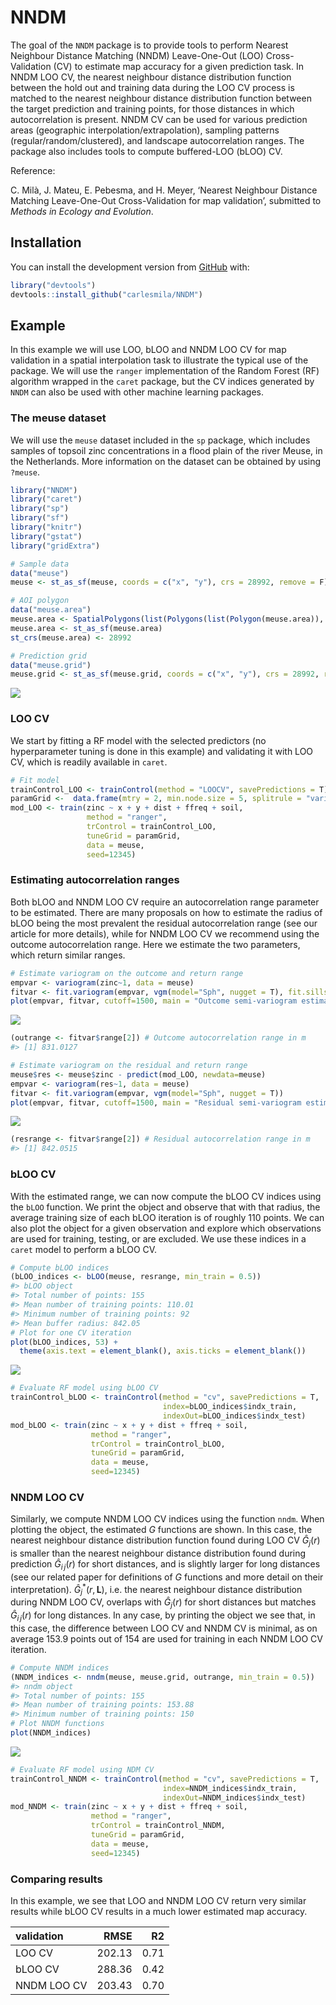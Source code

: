 
<!-- README.md is generated from README.Rmd. Please edit that file -->

# NNDM

<!-- badges: start -->
<!-- badges: end -->

The goal of the `NNDM` package is to provide tools to perform Nearest
Neighbour Distance Matching (NNDM) Leave-One-Out (LOO) Cross-Validation
(CV) to estimate map accuracy for a given prediction task. In NNDM LOO
CV, the nearest neighbour distance distribution function between the
hold out and training data during the LOO CV process is matched to the
nearest neighbour distance distribution function between the target
prediction and training points, for those distances in which
autocorrelation is present. NNDM CV can be used for various prediction
areas (geographic interpolation/extrapolation), sampling patterns
(regular/random/clustered), and landscape autocorrelation ranges. The
package also includes tools to compute buffered-LOO (bLOO) CV.

Reference:

C. Milà, J. Mateu, E. Pebesma, and H. Meyer, ‘Nearest Neighbour Distance
Matching Leave-One-Out Cross-Validation for map validation’, submitted
to *Methods in Ecology and Evolution*.

## Installation

You can install the development version from
[GitHub](https://github.com/) with:

``` r
library("devtools")
devtools::install_github("carlesmila/NNDM")
```

## Example

In this example we will use LOO, bLOO and NNDM LOO CV for map validation
in a spatial interpolation task to illustrate the typical use of the
package. We will use the `ranger` implementation of the Random Forest
(RF) algorithm wrapped in the `caret` package, but the CV indices
generated by `NNDM` can also be used with other machine learning
packages.

### The meuse dataset

We will use the `meuse` dataset included in the `sp` package, which
includes samples of topsoil zinc concentrations in a flood plain of the
river Meuse, in the Netherlands. More information on the dataset can be
obtained by using `?meuse`.

``` r
library("NNDM")
library("caret")
library("sp")
library("sf")
library("knitr")
library("gstat")
library("gridExtra")

# Sample data
data("meuse")
meuse <- st_as_sf(meuse, coords = c("x", "y"), crs = 28992, remove = F)

# AOI polygon
data("meuse.area")
meuse.area <- SpatialPolygons(list(Polygons(list(Polygon(meuse.area)), "area")))
meuse.area <- st_as_sf(meuse.area)
st_crs(meuse.area) <- 28992

# Prediction grid
data("meuse.grid")
meuse.grid <- st_as_sf(meuse.grid, coords = c("x", "y"), crs = 28992, remove = F)
```

<img src="man/figures/README-samples-and-outcome-1.png" style="display: block; margin: auto;" />

### LOO CV

We start by fitting a RF model with the selected predictors (no
hyperparameter tuning is done in this example) and validating it with
LOO CV, which is readily available in `caret`.

``` r
# Fit model
trainControl_LOO <- trainControl(method = "LOOCV", savePredictions = T)
paramGrid <-  data.frame(mtry = 2, min.node.size = 5, splitrule = "variance")
mod_LOO <- train(zinc ~ x + y + dist + ffreq + soil,
                 method = "ranger",
                 trControl = trainControl_LOO,
                 tuneGrid = paramGrid, 
                 data = meuse, 
                 seed=12345)
```

### Estimating autocorrelation ranges

Both bLOO and NNDM LOO CV require an autocorrelation range parameter to
be estimated. There are many proposals on how to estimate the radius of
bLOO being the most prevalent the residual autocorrelation range (see
our article for more details), while for NNDM LOO CV we recommend using
the outcome autocorrelation range. Here we estimate the two parameters,
which return similar ranges.

``` r
# Estimate variogram on the outcome and return range
empvar <- variogram(zinc~1, data = meuse)
fitvar <- fit.variogram(empvar, vgm(model="Sph", nugget = T), fit.sills = TRUE)
plot(empvar, fitvar, cutoff=1500, main = "Outcome semi-variogram estimation")
```

<img src="man/figures/README-autocor-1.png" style="display: block; margin: auto;" />

``` r
(outrange <- fitvar$range[2]) # Outcome autocorrelation range in m
#> [1] 831.0127
```

``` r
# Estimate variogram on the residual and return range
meuse$res <- meuse$zinc - predict(mod_LOO, newdata=meuse)
empvar <- variogram(res~1, data = meuse)
fitvar <- fit.variogram(empvar, vgm(model="Sph", nugget = T))
plot(empvar, fitvar, cutoff=1500, main = "Residual semi-variogram estimation")
```

<img src="man/figures/README-rescor-1.png" style="display: block; margin: auto;" />

``` r
(resrange <- fitvar$range[2]) # Residual autocorrelation range in m
#> [1] 842.0515
```

### bLOO CV

With the estimated range, we can now compute the bLOO CV indices using
the `bLOO` function. We print the object and observe that with that
radius, the average training size of each bLOO iteration is of roughly
110 points. We can also plot the object for a given observation and
explore which observations are used for training, testing, or are
excluded. We use these indices in a `caret` model to perform a bLOO CV.

``` r
# Compute bLOO indices
(bLOO_indices <- bLOO(meuse, resrange, min_train = 0.5))
#> bLOO object
#> Total number of points: 155
#> Mean number of training points: 110.01
#> Minimum number of training points: 92
#> Mean buffer radius: 842.05
# Plot for one CV iteration
plot(bLOO_indices, 53) +
  theme(axis.text = element_blank(), axis.ticks = element_blank())
```

<img src="man/figures/README-bLOOCV-1.png" style="display: block; margin: auto;" />

``` r
# Evaluate RF model using bLOO CV
trainControl_bLOO <- trainControl(method = "cv", savePredictions = T,
                                  index=bLOO_indices$indx_train,
                                  indexOut=bLOO_indices$indx_test)
mod_bLOO <- train(zinc ~ x + y + dist + ffreq + soil,
                  method = "ranger",
                  trControl = trainControl_bLOO,
                  tuneGrid = paramGrid, 
                  data = meuse, 
                  seed=12345)
```

### NNDM LOO CV

Similarly, we compute NNDM LOO CV indices using the function `nndm`.
When plotting the object, the estimated *G* functions are shown. In this
case, the nearest neighbour distance distribution function found during
LOO CV *Ĝ*<sub>*j*</sub>(*r*) is smaller than the nearest neighbour
distance distribution found during prediction *Ĝ*<sub>*i* *j*</sub>(*r*)
for short distances, and is slightly larger for long distances (see our
related paper for definitions of *G* functions and more detail on their
interpretation). *Ĝ*<sub>*j*</sub><sup>\*</sup>(*r*, **L**), i.e. the
nearest neighbour distance distribution during NNDM LOO CV, overlaps
with *Ĝ*<sub>*j*</sub>(*r*) for short distances but matches
*Ĝ*<sub>*i* *j*</sub>(*r*) for long distances. In any case, by printing
the object we see that, in this case, the difference between LOO CV and
NNDM CV is minimal, as on average 153.9 points out of 154 are used for
training in each NNDM LOO CV iteration.

``` r
# Compute NNDM indices
(NNDM_indices <- nndm(meuse, meuse.grid, outrange, min_train = 0.5))
#> nndm object
#> Total number of points: 155
#> Mean number of training points: 153.88
#> Minimum number of training points: 150
# Plot NNDM functions
plot(NNDM_indices)
```

<img src="man/figures/README-NNDM-1.png" style="display: block; margin: auto;" />

``` r
# Evaluate RF model using NDM CV
trainControl_NNDM <- trainControl(method = "cv", savePredictions = T,
                                  index=NNDM_indices$indx_train,
                                  indexOut=NNDM_indices$indx_test)
mod_NNDM <- train(zinc ~ x + y + dist + ffreq + soil,
                  method = "ranger",
                  trControl = trainControl_NNDM,
                  tuneGrid = paramGrid, 
                  data = meuse, 
                  seed=12345)
```

### Comparing results

In this example, we see that LOO and NNDM LOO CV return very similar
results while bLOO CV results in a much lower estimated map accuracy.

| validation  |   RMSE |   R2 |
|:------------|-------:|-----:|
| LOO CV      | 202.13 | 0.71 |
| bLOO CV     | 288.36 | 0.42 |
| NNDM LOO CV | 203.43 | 0.70 |
